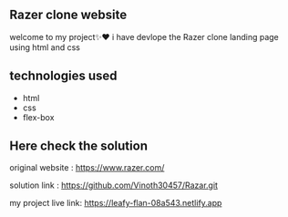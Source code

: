 ## Razer clone website

welcome to my project✨❤
i have devlope the Razer clone landing page using html and css

## technologies used

- html
- css
- flex-box

## Here check the solution

original website : https://www.razer.com/

solution link : https://github.com/Vinoth30457/Razar.git

my project live link: https://leafy-flan-08a543.netlify.app
